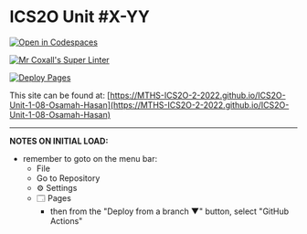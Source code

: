 # ICS2O Unit #X-YY

[![Open in Codespaces](https://classroom.github.com/assets/launch-codespace-f4981d0f882b2a3f0472912d15f9806d57e124e0fc890972558857b51b24a6f9.svg)](https://classroom.github.com/open-in-codespaces?assignment_repo_id=10331370)

[![Mr Coxall's Super Linter](https://github.com/MTHS-ICS2O-2-2022/ICS2O-Unit-1-08-Osamah-Hasan/workflows/Mr%20Coxall's%20Super%20Linter/badge.svg)](https://github.com/MTHS-ICS2O-2-2022/ICS2O-Unit-1-08-Osamah-Hasan/actions)

[![Deploy Pages](https://github.com/MTHS-ICS2O-2-2022/ICS2O-Unit-1-08-Osamah-Hasan/workflows/Deploy%20Pages/badge.svg)](https://github.com/MTHS-ICS2O-2-2022/ICS2O-Unit-1-08-Osamah-Hasan/actions)

This site can be found at: [https://MTHS-ICS2O-2-2022.github.io/ICS2O-Unit-1-08-Osamah-Hasan](https://MTHS-ICS2O-2-2022.github.io/ICS2O-Unit-1-08-Osamah-Hasan)

---

**NOTES ON INITIAL LOAD:**
- remember to goto on the menu bar:
  - File
  - Go to Repository
  - ⚙ Settings
  - 🗔 Pages
    - then from the "Deploy from a branch ▼" button, select "GitHub Actions"
